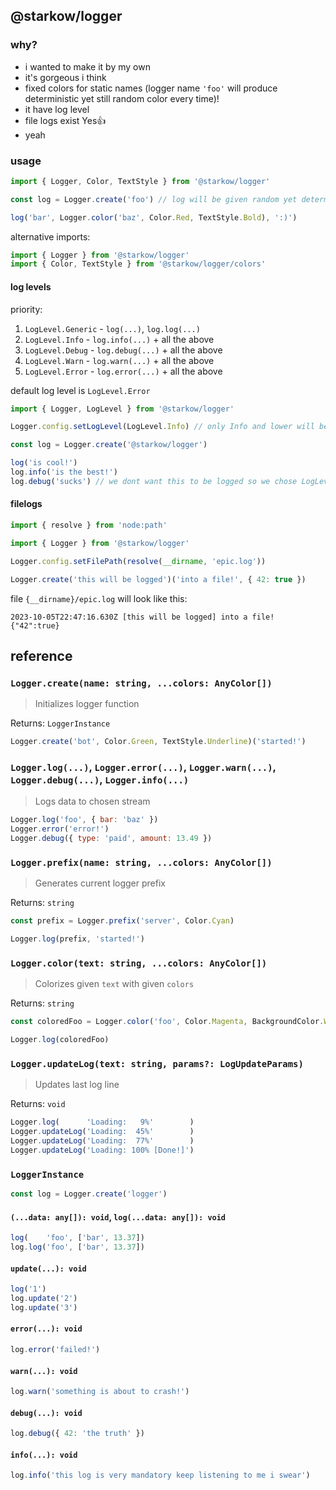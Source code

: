 ## @starkow/logger

### why?

- i wanted to make it by my own
- it's gorgeous i think
- fixed colors for static names (logger name `'foo'` will produce deterministic yet still random color every time)!
- it have log level
- file logs           exist  Yes👍
- yeah

### usage

```ts
import { Logger, Color, TextStyle } from '@starkow/logger'

const log = Logger.create('foo') // log will be given random yet deterministic color

log('bar', Logger.color('baz', Color.Red, TextStyle.Bold), ':)')
```

alternative imports:

```ts
import { Logger } from '@starkow/logger'
import { Color, TextStyle } from '@starkow/logger/colors'
```

#### log levels

priority:

1. `LogLevel.Generic` - `log(...)`, `log.log(...)`
2. `LogLevel.Info` - `log.info(...)` + all the above
3. `LogLevel.Debug` - `log.debug(...)` + all the above
4. `LogLevel.Warn` - `log.warn(...)` + all the above
5. `LogLevel.Error` - `log.error(...)` + all the above

default log level is `LogLevel.Error`

```ts
import { Logger, LogLevel } from '@starkow/logger'

Logger.config.setLogLevel(LogLevel.Info) // only Info and lower will be logged

const log = Logger.create('@starkow/logger')

log('is cool!')
log.info('is the best!')
log.debug('sucks') // we dont want this to be logged so we chose LogLevel.Info instead of LogLevel.Debug
```

#### filelogs

```ts
import { resolve } from 'node:path'

import { Logger } from '@starkow/logger'

Logger.config.setFilePath(resolve(__dirname, 'epic.log'))

Logger.create('this will be logged')('into a file!', { 42: true })
```

file `{__dirname}/epic.log` will look like this:

```log
2023-10-05T22:47:16.630Z [this will be logged] into a file! {"42":true}
```

## reference

### `Logger.create(name: string, ...colors: AnyColor[])`

> Initializes logger function

Returns: `LoggerInstance`

```js
Logger.create('bot', Color.Green, TextStyle.Underline)('started!')
```

### `Logger.log(...)`, `Logger.error(...)`, `Logger.warn(...)`, `Logger.debug(...)`, `Logger.info(...)`

> Logs data to chosen stream

```js
Logger.log('foo', { bar: 'baz' })
Logger.error('error!')
Logger.debug({ type: 'paid', amount: 13.49 })
```

### `Logger.prefix(name: string, ...colors: AnyColor[])`

> Generates current logger prefix

Returns: `string`

```js
const prefix = Logger.prefix('server', Color.Cyan)

Logger.log(prefix, 'started!')
```

### `Logger.color(text: string, ...colors: AnyColor[])`

> Colorizes given `text` with given `colors`

Returns: `string`

```js
const coloredFoo = Logger.color('foo', Color.Magenta, BackgroundColor.White)

Logger.log(coloredFoo)
```

### `Logger.updateLog(text: string, params?: LogUpdateParams)`

> Updates last log line

Returns: `void`

```js
Logger.log(      'Loading:   9%'        )
Logger.updateLog('Loading:  45%'        )
Logger.updateLog('Loading:  77%'        )
Logger.updateLog('Loading: 100% [Done!]')
```

### `LoggerInstance`

```js
const log = Logger.create('logger')
```

#### `(...data: any[]): void`, `log(...data: any[]): void`

```js
log(    'foo', ['bar', 13.37])
log.log('foo', ['bar', 13.37])
```

#### `update(...): void`

```js
log('1')
log.update('2')
log.update('3')
```

#### `error(...): void`

```js
log.error('failed!')
```

#### `warn(...): void`

```js
log.warn('something is about to crash!')
```

#### `debug(...): void`

```js
log.debug({ 42: 'the truth' })
```

#### `info(...): void`

```js
log.info('this log is very mandatory keep listening to me i swear')
```
